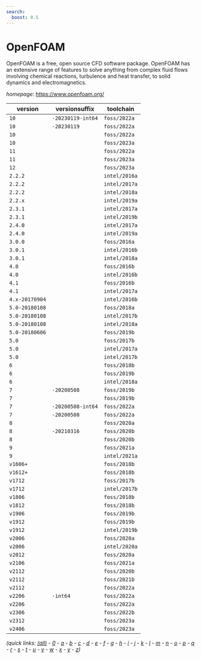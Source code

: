 ```yaml
---
search:
  boost: 0.5
---
```

# OpenFOAM

OpenFOAM is a free, open source CFD software package.  OpenFOAM has an extensive range of features to solve anything from complex fluid flows  involving chemical reactions, turbulence and heat transfer,  to solid dynamics and electromagnetics.

*homepage*: <https://www.openfoam.org/>

version | versionsuffix | toolchain
--------|---------------|----------
``10`` | ``-20230119-int64`` | ``foss/2022a``
``10`` | ``-20230119`` | ``foss/2022a``
``10`` |  | ``foss/2022a``
``10`` |  | ``foss/2023a``
``11`` |  | ``foss/2022a``
``11`` |  | ``foss/2023a``
``12`` |  | ``foss/2023a``
``2.2.2`` |  | ``intel/2016a``
``2.2.2`` |  | ``intel/2017a``
``2.2.2`` |  | ``intel/2018a``
``2.2.x`` |  | ``intel/2019a``
``2.3.1`` |  | ``intel/2017a``
``2.3.1`` |  | ``intel/2019b``
``2.4.0`` |  | ``intel/2017a``
``2.4.0`` |  | ``intel/2019a``
``3.0.0`` |  | ``foss/2016a``
``3.0.1`` |  | ``intel/2016b``
``3.0.1`` |  | ``intel/2018a``
``4.0`` |  | ``foss/2016b``
``4.0`` |  | ``intel/2016b``
``4.1`` |  | ``foss/2016b``
``4.1`` |  | ``intel/2017a``
``4.x-20170904`` |  | ``intel/2016b``
``5.0-20180108`` |  | ``foss/2018a``
``5.0-20180108`` |  | ``intel/2017b``
``5.0-20180108`` |  | ``intel/2018a``
``5.0-20180606`` |  | ``foss/2019b``
``5.0`` |  | ``foss/2017b``
``5.0`` |  | ``intel/2017a``
``5.0`` |  | ``intel/2017b``
``6`` |  | ``foss/2018b``
``6`` |  | ``foss/2019b``
``6`` |  | ``intel/2018a``
``7`` | ``-20200508`` | ``foss/2019b``
``7`` |  | ``foss/2019b``
``7`` | ``-20200508-int64`` | ``foss/2022a``
``7`` | ``-20200508`` | ``foss/2022a``
``8`` |  | ``foss/2020a``
``8`` | ``-20210316`` | ``foss/2020b``
``8`` |  | ``foss/2020b``
``9`` |  | ``foss/2021a``
``9`` |  | ``intel/2021a``
``v1606+`` |  | ``foss/2018b``
``v1612+`` |  | ``foss/2018b``
``v1712`` |  | ``foss/2017b``
``v1712`` |  | ``intel/2017b``
``v1806`` |  | ``foss/2018b``
``v1812`` |  | ``foss/2018b``
``v1906`` |  | ``foss/2019b``
``v1912`` |  | ``foss/2019b``
``v1912`` |  | ``intel/2019b``
``v2006`` |  | ``foss/2020a``
``v2006`` |  | ``intel/2020a``
``v2012`` |  | ``foss/2020a``
``v2106`` |  | ``foss/2021a``
``v2112`` |  | ``foss/2020b``
``v2112`` |  | ``foss/2021b``
``v2112`` |  | ``foss/2022a``
``v2206`` | ``-int64`` | ``foss/2022a``
``v2206`` |  | ``foss/2022a``
``v2306`` |  | ``foss/2022b``
``v2312`` |  | ``foss/2023a``
``v2406`` |  | ``foss/2023a``


*(quick links: [(all)](../index.md) - [0](../0/index.md) - [a](../a/index.md) - [b](../b/index.md) - [c](../c/index.md) - [d](../d/index.md) - [e](../e/index.md) - [f](../f/index.md) - [g](../g/index.md) - [h](../h/index.md) - [i](../i/index.md) - [j](../j/index.md) - [k](../k/index.md) - [l](../l/index.md) - [m](../m/index.md) - [n](../n/index.md) - [o](../o/index.md) - [p](../p/index.md) - [q](../q/index.md) - [r](../r/index.md) - [s](../s/index.md) - [t](../t/index.md) - [u](../u/index.md) - [v](../v/index.md) - [w](../w/index.md) - [x](../x/index.md) - [y](../y/index.md) - [z](../z/index.md))*

